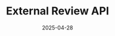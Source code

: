 ---
toc: true
title: "External Review API"
weight: 500
icon: "menu_book"
date: "2025-04-28"
lastmod: "2025-04-28"
draft: false
---